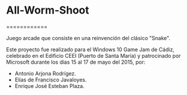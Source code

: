 # All-Worm-Shoot
============

Juego arcade que consiste en una reinvención del clásico "Snake".


Este proyecto fue realizado para el Windows 10 Game Jam de Cádiz, celebrado en el Edificio CEEI (Puerto de Santa María)
y patrocinado por Microsoft durante los días 15 al 17 de mayo del 2015, por:

* Antonio Arjona Rodrígez.
* Elías de Francisco Javaloyes.
* Enrique José Esteban Plaza.
